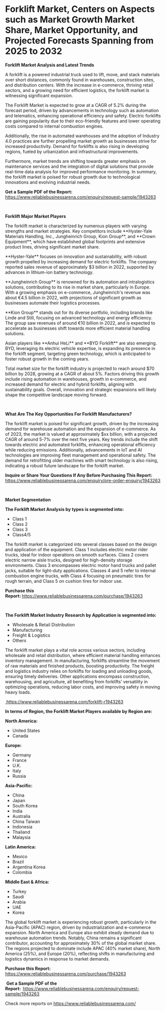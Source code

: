<p><h1>Forklift Market, Centers on Aspects such as Market Growth Market Share, Market Opportunity, and Projected Forecasts Spanning from 2025 to 2032</h1></p><p><strong>Forklift Market Analysis and Latest Trends</strong></p>
<p><p>A forklift is a powered industrial truck used to lift, move, and stack materials over short distances, commonly found in warehouses, construction sites, and distribution centers. With the increase in e-commerce, thriving retail sectors, and a growing need for efficient logistics, the forklift market is witnessing significant expansion.</p><p>The Forklift Market is expected to grow at a CAGR of 5.2% during the forecast period, driven by advancements in technology such as automation and telematics, enhancing operational efficiency and safety. Electric forklifts are gaining popularity due to their eco-friendly features and lower operating costs compared to internal combustion engines. </p><p>Additionally, the rise in automated warehouses and the adoption of Industry 4.0 practices are further propelling market growth as businesses strive for increased productivity. Demand for forklifts is also rising in developing regions, fueled by urbanization and infrastructural improvements.</p><p>Furthermore, market trends are shifting towards greater emphasis on maintenance services and the integration of digital solutions that provide real-time data analysis for improved performance monitoring. In summary, the forklift market is poised for robust growth due to technological innovations and evolving industrial needs.</p></p>
<p><strong>Get a Sample PDF of the Report:&nbsp;</strong> <a href="https://www.reliablebusinessarena.com/enquiry/request-sample/1943263?utm_campaign=2138&utm_medium=2&utm_source=Github&utm_content=ia&utm_term=06032025&utm_id=forklift">https://www.reliablebusinessarena.com/enquiry/request-sample/1943263</a></p>
<p>&nbsp;</p>
<p><strong>Forklift Major Market Players</strong></p>
<p><p>The forklift market is characterized by numerous players with varying strengths and market strategies. Key competitors include **Hyster-Yale Materials Handling, Inc., Jungheinrich Group, Kion Group**, and **Crown Equipment**, which have established global footprints and extensive product lines, driving significant market share. </p><p>**Hyster-Yale** focuses on innovation and sustainability, with robust growth propelled by increasing demand for electric forklifts. The company reported sales revenue of approximately $3 billion in 2022, supported by advances in lithium-ion battery technology.</p><p>**Jungheinrich Group** is renowned for its automation and intralogistics solutions, contributing to its rise in market share, particularly in Europe. With a growing emphasis on e-commerce, Jungheinrich's revenue was about €4.5 billion in 2022, with projections of significant growth as businesses automate their logistics processes.</p><p>**Kion Group** stands out for its diverse portfolio, including brands like Linde and Still, focusing on advanced technology and energy efficiency. The group saw revenues of around €10 billion in 2022, and is expected to accelerate as businesses shift towards more efficient material handling solutions.</p><p>Asian players like **Anhui HeLi** and **BYD Forklift** are also emerging. BYD, leveraging its electric vehicle expertise, is expanding its presence in the forklift segment, targeting green technology, which is anticipated to foster robust growth in the coming years.</p><p>Total market size for the forklift industry is projected to reach around $70 billion by 2028, growing at a CAGR of about 5%. Factors driving this growth include rising automation in warehouses, growth in e-commerce, and increased demand for electric and hybrid forklifts, aligning with sustainability goals. Overall, innovation and strategic expansions will likely shape the competitive landscape moving forward.</p></p>
<p>&nbsp;</p>
<p><strong>What Are The Key Opportunities For Forklift Manufacturers?</strong></p>
<p><p>The forklift market is poised for significant growth, driven by the increasing demand for warehouse automation and the expansion of e-commerce. As of 2023, the market is valued at approximately $xx billion, with a projected CAGR of around 5-7% over the next five years. Key trends include the shift towards electric and automated forklifts, enhancing operational efficiency while reducing emissions. Additionally, advancements in IoT and AI technologies are improving fleet management and operational safety. The demand for retrofitting older machines with smart technology is also rising, indicating a robust future landscape for the forklift market.</p></p>
<p><strong>Inquire or Share Your Questions If Any Before Purchasing This Report:</strong> <a href="https://www.reliablebusinessarena.com/enquiry/pre-order-enquiry/1943263?utm_campaign=2138&utm_medium=2&utm_source=Github&utm_content=ia&utm_term=06032025&utm_id=forklift">https://www.reliablebusinessarena.com/enquiry/pre-order-enquiry/1943263</a></p>
<p>&nbsp;</p>
<p><strong>Market Segmentation</strong></p>
<p><strong>The Forklift Market Analysis by types is segmented into:</strong></p>
<p><ul><li>Class 1</li><li>Class 2</li><li>Class 3</li><li>Class4/5</li></ul></p>
<p><p>The forklift market is categorized into several classes based on the design and application of the equipment. Class 1 includes electric motor rider trucks, ideal for indoor operations on smooth surfaces. Class 2 covers electric narrow aisle trucks, designed for high-density storage environments. Class 3 encompasses electric motor hand trucks and pallet jacks, suitable for light-duty applications. Classes 4 and 5 refer to internal combustion engine trucks, with Class 4 focusing on pneumatic tires for rough terrain, and Class 5 on cushion tires for indoor use.</p></p>
<p><strong>Purchase this Report:&nbsp;</strong><a href="https://www.reliablebusinessarena.com/purchase/1943263?utm_campaign=2138&utm_medium=2&utm_source=Github&utm_content=ia&utm_term=06032025&utm_id=forklift">https://www.reliablebusinessarena.com/purchase/1943263</a></p>
<p>&nbsp;</p>
<p><strong>The Forklift Market Industry Research by Application is segmented into:</strong></p>
<p><ul><li>Wholesale & Retail Distribution</li><li>Manufacturing</li><li>Freight & Logistics</li><li>Others</li></ul></p>
<p><p>The forklift market plays a vital role across various sectors, including wholesale and retail distribution, where efficient material handling enhances inventory management. In manufacturing, forklifts streamline the movement of raw materials and finished products, boosting productivity. The freight and logistics industry relies on forklifts for loading and unloading goods, ensuring timely deliveries. Other applications encompass construction, warehousing, and agriculture, all benefiting from forklifts’ versatility in optimizing operations, reducing labor costs, and improving safety in moving heavy loads.</p></p>
<p><a href="https://www.reliablebusinessarena.com/forklift-r1943263?utm_campaign=2138&utm_medium=2&utm_source=Github&utm_content=ia&utm_term=06032025&utm_id=forklift">&nbsp;https://www.reliablebusinessarena.com/forklift-r1943263</a></p>
<p><strong>In terms of Region, the Forklift Market Players available by Region are:</strong></p>
<p>
    <p> <strong> North America: </strong>
        <ul>
            <li>United States</li>
            <li>Canada</li>
        </ul>
        </p> 
    <p> <strong> Europe: </strong>
        <ul>
            <li>Germany</li>
            <li>France</li>
            <li>U.K.</li>
            <li>Italy</li>
            <li>Russia</li>
        </ul>
        </p> 
    <p> <strong> Asia-Pacific: </strong>
        <ul>
            <li>China</li>
            <li>Japan</li>
            <li>South Korea</li>
            <li>India</li>
            <li>Australia</li>
            <li>China Taiwan</li>
            <li>Indonesia</li>
            <li>Thailand</li>
            <li>Malaysia</li>
        </ul>
        </p> 
    <p> <strong> Latin America: </strong>
        <ul>
            <li>Mexico</li>
            <li>Brazil</li>
            <li>Argentina Korea</li>
            <li>Colombia</li>
        </ul>
        </p> 
    <p> <strong> Middle East & Africa: </strong>
        <ul>
            <li>Turkey</li>
            <li>Saudi</li>
            <li>Arabia</li>
            <li>UAE</li>
            <li>Korea</li>
        </ul>
    </p>
    </p>
<p><p>The global forklift market is experiencing robust growth, particularly in the Asia-Pacific (APAC) region, driven by industrialization and e-commerce expansion. North America and Europe also exhibit steady demand due to warehouse automation trends. Notably, China remains a significant contributor, accounting for approximately 30% of the global market share. The regions projected to dominate include APAC (40% market share), North America (25%), and Europe (20%), reflecting shifts in manufacturing and logistics dynamics in response to market demands.</p></p>
<p><strong>Purchase this Report: </strong><a href="https://www.reliablebusinessarena.com/purchase/1943263?utm_campaign=2138&utm_medium=2&utm_source=Github&utm_content=ia&utm_term=06032025&utm_id=forklift">https://www.reliablebusinessarena.com/purchase/1943263</a></p>
<p>&nbsp;<strong>Get a Sample PDF of the Report:&nbsp;&nbsp;</strong><a href="https://www.reliablebusinessarena.com/enquiry/request-sample/1943263?utm_campaign=2138&utm_medium=2&utm_source=Github&utm_content=ia&utm_term=06032025&utm_id=forklift">https://www.reliablebusinessarena.com/enquiry/request-sample/1943263</a></p>
<p><strong></strong></p>
<p>Check more reports on <a href="https://www.reliablebusinessarena.com/?utm_campaign=2138&utm_medium=2&utm_source=Github&utm_content=ia&utm_term=06032025&utm_id=forklift">https://www.reliablebusinessarena.com/</a></p>